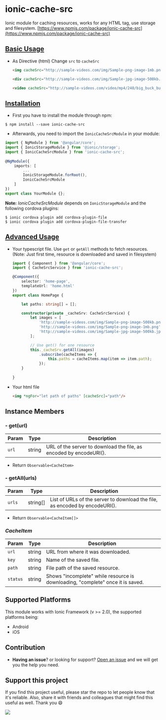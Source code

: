 # ionic-cache-src

Ionic module for caching resources, works for any HTML tag, use storage and filesystem.
[https://www.npmjs.com/package/ionic-cache-src](https://www.npmjs.com/package/ionic-cache-src)

## [Basic Usage](#basic-usage)

- As Directive (html)
  Change `src` to `cacheSrc`

  ```html
  <img cacheSrc="http://sample-videos.com/img/Sample-png-image-1mb.png"/>
  ```

  ```html
  <div cacheSrc="http://sample-videos.com/img/Sample-jpg-image-500kb.jpg"></div>
  ```

  ```html
  <video cacheSrc="http://sample-videos.com/video/mp4/240/big_buck_bunny_240p_2mb.mp4"></video>
  ```

## [Installation](#installation)
- First you have to install the module through npm:

```shell
$ npm install --save ionic-cache-src
```

- Afterwards, you need to import the `IonicCacheSrcModule` in your module:

```ts
import { NgModule } from '@angular/core';
import { IonicStorageModule } from '@ionic/storage';
import { IonicCacheSrcModule } from 'ionic-cache-src';
 
@NgModule({
    imports: [
        ...
        IonicStorageModule.forRoot(),
        IonicCacheSrcModule
    ]
})
export class YourModule {};
```

**Note:** _IonicCacheSrcModule_ depends on `IonicStorageModule` and the following cordova plugins:

```shell
$ ionic cordova plugin add cordova-plugin-file
$ ionic cordova plugin add cordova-plugin-file-transfer
```

## [Advanced Usage](#advanced-usage)

- Your typescript file. Use `get` or `getAll` methods to fetch resources. (Note: Just first time, resource is downloaded and saved in filesystem)
    
    ```ts
    import { Component } from '@angular/core';
    import { CacheSrcService } from 'ionic-cache-src';

    @Component({
        selector: 'home-page',
        templateUrl: 'home.html'
    })
    export class HomePage {
    
        let paths: string[] = [];

        constructor(private _cacheSrv: CacheSrcService) {
            let images = [
                'http://sample-videos.com/img/Sample-png-image-500kb.png'
                'http://sample-videos.com/img/Sample-png-image-1mb.png'
                'http://sample-videos.com/img/Sample-jpg-image-500kb.jpg'
            ];

            // Use get() for one resource
            this._cacheSrv.getAll(images)
                .subscribe(cacheItems => {
                    this.paths = cacheItems.map(item => item.path);
                });
        }
        
    }
    ```

- Your html file

    ```html
    <img *ngFor="let path of paths" [cacheSrc]="path"/>
    ```

## Instance Members

### - get(url)

Param | Type | Description
--- | --- | ---
`url` | string | URL of the server to download the file, as encoded by encodeURI().

- Return `Observable<CacheItem>`

### - getAll(urls)

Param | Type | Description
--- | --- | ---
`urls` | string[] | List of URLs of the server to download the file, as encoded by encodeURI().

- Return `Observable<CacheItem[]>` 

### _CacheItem_

Param | Type | Description
--- | --- | ---
`url` | string | URL from where it was downloaded.
`key` | string | Name of the saved file.
`path` | string | File path of the saved resource.
`status` | string | Shows "incomplete" while resource is downloading, "complete" once it is saved.

## Supported Platforms
This module works with Ionic Framework (v >= 2.0), the supported platforms being:
- Android
- iOS

<!-- 
Edit config.xml file:
Add <access origin="*"/>
For Android add:
  <access origin="cdvfile://*"/>
  <allow-intent href="cdvfile://*"/>
  <preference name="AndroidPersistentFileLocation" value="Compatibility" />
For iOS add <preference name="iosPersistentFileLocation" value="Library"/>
-->

## Contribution
- **Having an issue**? or looking for support? [Open an issue](https://github.com/borisgastelu/ionic-cache-src/issues/new) and we will get you the help you need.
<!--- Got a **new feature or a bug fix**? Fork the repo, make your changes, and submit a pull request.-->

## Support this project
If you find this project useful, please star the repo to let people know that it's reliable. Also, share it with friends and colleagues that might find this useful as well. Thank you :smile:


[![](https://www.paypalobjects.com/en_US/i/btn/btn_donateCC_LG.gif)](https://www.paypal.me/borisgastelu)
